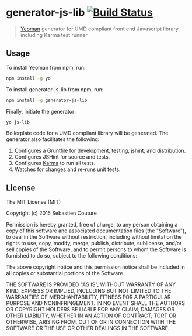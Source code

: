 # generator-js-lib [![Build Status](https://secure.travis-ci.org/sebastiencouture/generator-js-lib.png?branch=master)](https://travis-ci.org/sebastiencouture/generator-js-lib)

> [Yeoman](http://yeoman.io) generator for UMD compliant front end Javascript library including Karma test runner

## Usage

To install Yeoman from npm, run:

```bash
npm install -g yo
```

To install generator-js-lib from npm, run:

```bash
npm install -g generator-js-lib
```

Finally, initiate the generator:

```bash
yo js-lib
```

Boilerplate code for a UMD compliant library will be generated. The generator also facilitates the following:

1. Configures a Gruntfile for development, testing, jshint, and  distribution.
2. Configures JSHint for source and tests.
3. Configures [Karma](http://karma-runner.github.io) to run all tests.
4. Watches for changes and re-runs unit tests.

## License

The MIT License (MIT)

Copyright (c) 2015 Sebastien Couture

Permission is hereby granted, free of charge, to any person obtaining a copy of
this software and associated documentation files (the "Software"), to deal in
the Software without restriction, including without limitation the rights to
use, copy, modify, merge, publish, distribute, sublicense, and/or sell copies of
the Software, and to permit persons to whom the Software is furnished to do so,
subject to the following conditions:

The above copyright notice and this permission notice shall be included in all
copies or substantial portions of the Software.

THE SOFTWARE IS PROVIDED "AS IS", WITHOUT WARRANTY OF ANY KIND, EXPRESS OR
IMPLIED, INCLUDING BUT NOT LIMITED TO THE WARRANTIES OF MERCHANTABILITY, FITNESS
FOR A PARTICULAR PURPOSE AND NONINFRINGEMENT. IN NO EVENT SHALL THE AUTHORS OR
COPYRIGHT HOLDERS BE LIABLE FOR ANY CLAIM, DAMAGES OR OTHER LIABILITY, WHETHER
IN AN ACTION OF CONTRACT, TORT OR OTHERWISE, ARISING FROM, OUT OF OR IN
CONNECTION WITH THE SOFTWARE OR THE USE OR OTHER DEALINGS IN THE SOFTWARE.
